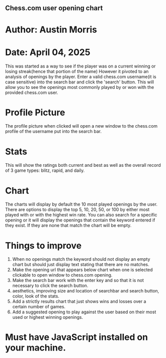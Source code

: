 ## Chess.com user opening chart
# Author: Austin Morris
# Date: April 04, 2025


This was started as a way to see if the player was on a current winning or losing streak(hence that portion of the name) However it pivoted to an analysis of openings by the player. Enter a valid chess.com username(it is case sensitive) into the search bar and click the 'search' button. This will allow you to see the openings most commonly played by or won with the provided chess.com user.

# Profile Picture
The profile picture when clicked will open a new window to the chess.com profile of the username put into the search bar.
# Stats
This will show the ratings both current and best as well as the overall record of 3 game types: blitz, rapid, and daily.
# Chart
The charts will display by default the 10 most played openings by the user. There are options to display the top 5, 10, 20, 50, or 100 by either most played with or with the highest win rate. You can also search for a specific opening or it will display the openings that contain the keyword entered if they exist. If they are none that match the chart will be empty.


# Things to improve
1) When no openings match the keyword should not display an empty chart but should just display text stating that there are no matches.
2) Make the opening url that appears below chart when one is selected clickable to open window to chess.com opening.
3) Make the search bar work with the enter key and so that it is not necessary to click the search button.
4) aesthetics, improving size and location of searchbar and search button, color, look of the stats.
5) Add a strictly results chart that just shows wins and losses over a certain number of games.
6) Add a suggested opening to play against the user based on their most used or highest winning openings.

# Must have JavaScript installed on your machine.
